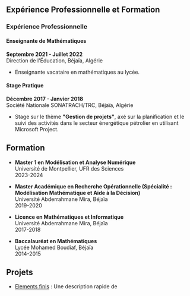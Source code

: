##  Expérience Professionnelle et  Formation 

### Expérience Professionnelle

#### **Enseignante de Mathématiques**  
**Septembre 2021 - Juillet 2022**  
Direction de l'Éducation, Béjaïa, Algérie  
- Enseignante vacataire en mathématiques au lycée.

#### **Stage Pratique**  
**Décembre 2017 - Janvier 2018**  
Société Nationale SONATRACH/TRC, Béjaïa, Algérie  
- Stage sur le thème **"Gestion de projets"**, axé sur la planification et le suivi des activités dans le secteur énergétique pétrolier en utilisant Microsoft Project.

## Formation 

- **Master 1 en Modélisation et Analyse Numérique**  
  Université de Montpellier, UFR des Sciences  
  2023-2024

- **Master Académique en Recherche Opérationnelle (Spécialité : Modélisation Mathématique et Aide à la Décision)**  
  Université Abderrahmane Mira, Béjaïa  
  2019-2020

- **Licence en Mathématiques et Informatique**  
  Université Abderrahmane Mira, Béjaïa  
  2017-2018

- **Baccalauréat en Mathématiques**  
  Lycée Mohamed Boudiaf, Béjaïa  
  2014-2015

 
## Projets

- [Elements finis](https://github.com/MezianeSarah/Elements_finis) : Une description rapide de

